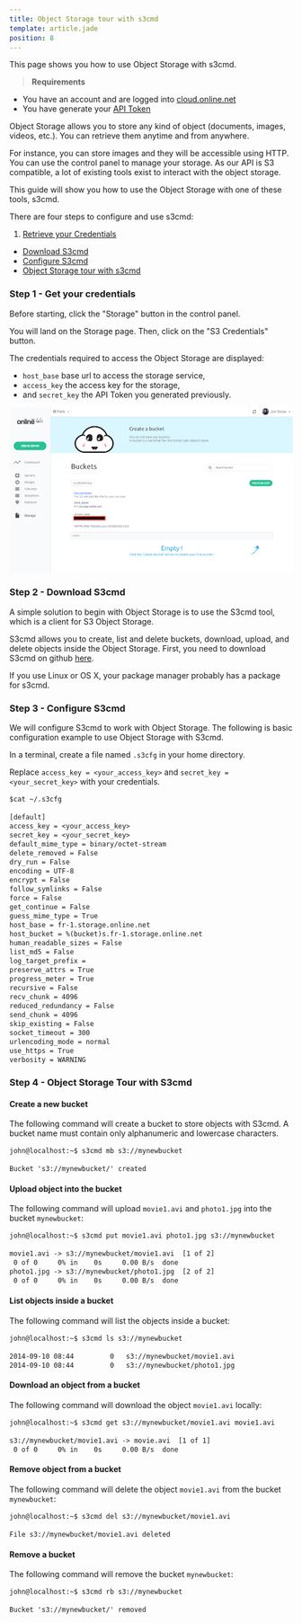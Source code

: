 ```yaml
---
title: Object Storage tour with s3cmd
template: article.jade
position: 8
---
```


This page shows you how to use Object Storage with s3cmd.

> <strong>Requirements</strong>
>
- You have an account and are logged into [cloud.online.net](//cloud.online.net)
- You have generate your [API Token](/howto/credentials.html)

Object Storage allows you to store any kind of object (documents, images, videos, etc.).
You can retrieve them anytime and from anywhere.

For instance, you can store images and they will be accessible using HTTP.
You can use the control panel to manage your storage.
As our API is S3 compatible, a lot of existing tools exist to interact with the object storage.

This guide will show you how to use the Object Storage with one of these tools, s3cmd.

There are four steps to configure and use s3cmd:
1. [Retrieve your Credentials](/advanced/s3.html#step-1-get-your-credentials)
- [Download S3cmd](/advanced/s3.html#step-2-download-s3cmd)
- [Configure S3cmd](/advanced/s3.html#step-3-configure-s3cmd)
- [Object Storage tour with s3cmd](/advanced/s3.html#step-4-cloud-storage-tour-with-s3cmd)

### Step 1 - Get your credentials

Before starting, click the "Storage" button in the control panel.

You will land on the Storage page.
Then, click on the "S3 Credentials" button.

The credentials required to access the Object Storage are displayed:

- `host_base`  base url to access the storage service,
- `access_key` the access key for the storage,
- and `secret_key` the API Token you generated previously.

![S3 Crendentials](../images/s3.png "S3-credentials")

### Step 2 - Download S3cmd

A simple solution to begin with Object Storage is to use the S3cmd tool, which is a client for S3 Object Storage.

S3cmd allows you to create, list and delete buckets, download, upload, and delete objects inside the Object Storage.
First, you need to download S3cmd on github [here](https://github.com/s3tools/s3cmd).

If you use Linux or OS X, your package manager probably has a package for s3cmd.

### Step 3 - Configure S3cmd

We will configure S3cmd to work with Object Storage.
The following is basic configuration example to use Object Storage with S3cmd.

In a terminal, create a file named `.s3cfg` in your home directory.

Replace `access_key = <your_access_key>` and `secret_key = <your_secret_key>` with your credentials.

```
$cat ~/.s3cfg

[default]
access_key = <your_access_key>
secret_key = <your_secret_key>
default_mime_type = binary/octet-stream
delete_removed = False
dry_run = False
encoding = UTF-8
encrypt = False
follow_symlinks = False
force = False
get_continue = False
guess_mime_type = True
host_base = fr-1.storage.online.net
host_bucket = %(bucket)s.fr-1.storage.online.net
human_readable_sizes = False
list_md5 = False
log_target_prefix =
preserve_attrs = True
progress_meter = True
recursive = False
recv_chunk = 4096
reduced_redundancy = False
send_chunk = 4096
skip_existing = False
socket_timeout = 300
urlencoding_mode = normal
use_https = True
verbosity = WARNING
```

### Step 4 - Object Storage Tour with S3cmd

#### Create a new bucket

The following command will create a bucket to store objects with S3cmd.
A bucket name must contain only alphanumeric and lowercase characters.

```
john@localhost:~$ s3cmd mb s3://mynewbucket

Bucket 's3://mynewbucket/' created
```

#### Upload object into the bucket

The following command will upload `movie1.avi` and `photo1.jpg` into the bucket `mynewbucket`:

```
john@localhost:~$ s3cmd put movie1.avi photo1.jpg s3://mynewbucket

movie1.avi -> s3://mynewbucket/movie1.avi  [1 of 2]
 0 of 0     0% in    0s     0.00 B/s  done
photo1.jpg -> s3://mynewbucket/photo1.jpg  [2 of 2]
 0 of 0     0% in    0s     0.00 B/s  done
```

#### List objects inside a bucket

The following command will list the objects inside a bucket:

```
john@localhost:~$ s3cmd ls s3://mynewbucket

2014-09-10 08:44         0   s3://mynewbucket/movie1.avi
2014-09-10 08:44         0   s3://mynewbucket/photo1.jpg
```

#### Download an object from a bucket

The following command will download the object `movie1.avi` locally:

```
john@localhost:~$ s3cmd get s3://mynewbucket/movie1.avi movie1.avi

s3://mynewbucket/movie1.avi -> movie.avi  [1 of 1]
 0 of 0     0% in    0s     0.00 B/s  done
```

#### Remove object from a bucket

The following command will delete the object `movie1.avi` from the bucket `mynewbucket`:

```
john@localhost:~$ s3cmd del s3://mynewbucket/movie1.avi

File s3://mynewbucket/movie1.avi deleted
```

#### Remove a bucket

The following command will remove the bucket `mynewbucket`:

```
john@localhost:~$ s3cmd rb s3://mynewbucket

Bucket 's3://mynewbucket/' removed
```
